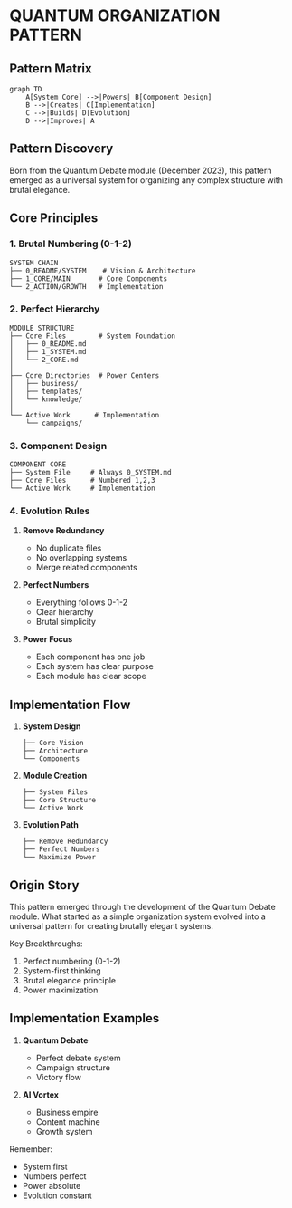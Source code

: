 # QUANTUM ORGANIZATION PATTERN

## Pattern Matrix
```mermaid
graph TD
    A[System Core] -->|Powers| B[Component Design]
    B -->|Creates| C[Implementation]
    C -->|Builds| D[Evolution]
    D -->|Improves| A
```

## Pattern Discovery
Born from the Quantum Debate module (December 2023), this pattern emerged as a universal system for organizing any complex structure with brutal elegance.

## Core Principles

### 1. Brutal Numbering (0-1-2)
```
SYSTEM CHAIN
├── 0_README/SYSTEM    # Vision & Architecture
├── 1_CORE/MAIN       # Core Components
└── 2_ACTION/GROWTH   # Implementation
```

### 2. Perfect Hierarchy
```
MODULE STRUCTURE
├── Core Files        # System Foundation
│   ├── 0_README.md
│   ├── 1_SYSTEM.md
│   └── 2_CORE.md
│
├── Core Directories  # Power Centers
│   ├── business/
│   ├── templates/
│   └── knowledge/
│
└── Active Work      # Implementation
    └── campaigns/
```

### 3. Component Design
```
COMPONENT CORE
├── System File     # Always 0_SYSTEM.md
├── Core Files      # Numbered 1,2,3
└── Active Work     # Implementation
```

### 4. Evolution Rules
1. **Remove Redundancy**
   - No duplicate files
   - No overlapping systems
   - Merge related components

2. **Perfect Numbers**
   - Everything follows 0-1-2
   - Clear hierarchy
   - Brutal simplicity

3. **Power Focus**
   - Each component has one job
   - Each system has clear purpose
   - Each module has clear scope

## Implementation Flow
1. **System Design**
   ```
   ├── Core Vision
   ├── Architecture
   └── Components
   ```

2. **Module Creation**
   ```
   ├── System Files
   ├── Core Structure
   └── Active Work
   ```

3. **Evolution Path**
   ```
   ├── Remove Redundancy
   ├── Perfect Numbers
   └── Maximize Power
   ```

## Origin Story
This pattern emerged through the development of the Quantum Debate module. What started as a simple organization system evolved into a universal pattern for creating brutally elegant systems.

Key Breakthroughs:
1. Perfect numbering (0-1-2)
2. System-first thinking
3. Brutal elegance principle
4. Power maximization

## Implementation Examples
1. **Quantum Debate**
   - Perfect debate system
   - Campaign structure
   - Victory flow

2. **AI Vortex**
   - Business empire
   - Content machine
   - Growth system

Remember:
- System first
- Numbers perfect
- Power absolute
- Evolution constant
